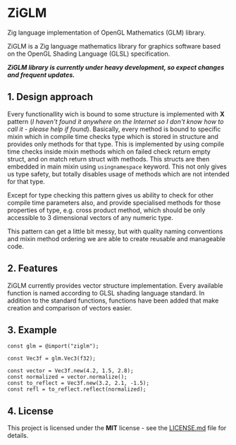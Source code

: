 # ZiGLM

Zig language implementation of OpenGL Mathematics (GLM) library.

ZiGLM is a Zig language mathematics library for graphics software based on the OpenGL Shading Language (GLSL) specification.

***ZiGLM library is currently under heavy development, so expect changes and frequent updates.***

## 1. Design approach

Every functionallity wich is bound to some structure is implemented with **X** pattern (*I haven't found it anywhere on the Internet so I don't know how to call it - please help if found*). 
Basically, every method is bound to specific mixin which in compile time checks type which is stored in structure and provides only methods for that type. This is implemented by using compile time checks inside mixin methods which on failed check return empty struct, and on match return struct with methods. This structs are then embedded in main mixin using `usingnamespace` keyword. This not only gives us type safety, but totally disables usage of methods which are not intended for that type.

Except for type checking this pattern gives us ability to check for other compile time parameters also, and provide specialised methods for those properties of type, e.g. cross product method, which should be only accessible to 3 dimensional vectors of any numeric type.

This pattern can get a little bit messy, but with quality naming conventions and mixin method ordering we are able to create reusable and manageable code.

## 2. Features

ZiGLM currently provides vector structure implementation. Every available function is named according to GLSL shading language standard. In addition to the standard functions, functions have been added that make creation and comparison of vectors easier.

## 3. Example

```zig
const glm = @import("ziglm");

const Vec3f = glm.Vec3(f32);

const vector = Vec3f.new(4.2, 1.5, 2.8);
const normalized = vector.normalize();
const to_reflect = Vec3f.new(3.2, 2.1, -1.5);
const refl = to_reflect.reflect(normalized);
```

## 4. License
This project is licensed under the **MIT** license - see the [LICENSE.md](/LICENSE) file for details.
